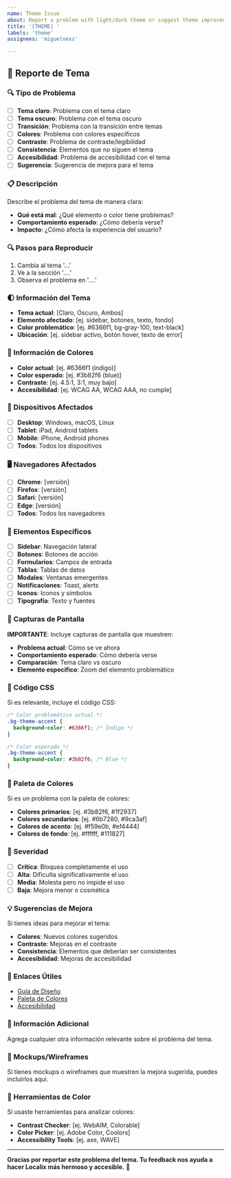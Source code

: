 ```yaml
---
name: Theme Issue
about: Report a problem with light/dark theme or suggest theme improvements
title: '[THEME] '
labels: 'theme'
assignees: 'miguelnexs'

---
```


## 🎨 Reporte de Tema

### 🔍 Tipo de Problema

- [ ] **Tema claro**: Problema con el tema claro
- [ ] **Tema oscuro**: Problema con el tema oscuro
- [ ] **Transición**: Problema con la transición entre temas
- [ ] **Colores**: Problema con colores específicos
- [ ] **Contraste**: Problema de contraste/legibilidad
- [ ] **Consistencia**: Elementos que no siguen el tema
- [ ] **Accesibilidad**: Problema de accesibilidad con el tema
- [ ] **Sugerencia**: Sugerencia de mejora para el tema

### 📋 Descripción

Describe el problema del tema de manera clara:

- **Qué está mal**: ¿Qué elemento o color tiene problemas?
- **Comportamiento esperado**: ¿Cómo debería verse?
- **Impacto**: ¿Cómo afecta la experiencia del usuario?

### 🔍 Pasos para Reproducir

1. Cambia al tema '...'
2. Ve a la sección '....'
3. Observa el problema en '....'

### 🌓 Información del Tema

- **Tema actual**: [Claro, Oscuro, Ambos]
- **Elemento afectado**: [ej. sidebar, botones, texto, fondo]
- **Color problemático**: [ej. #6366f1, bg-gray-100, text-black]
- **Ubicación**: [ej. sidebar activo, botón hover, texto de error]

### 🎨 Información de Colores

- **Color actual**: [ej. #6366f1 (indigo)]
- **Color esperado**: [ej. #3b82f6 (blue)]
- **Contraste**: [ej. 4.5:1, 3:1, muy bajo]
- **Accesibilidad**: [ej. WCAG AA, WCAG AAA, no cumple]

### 📱 Dispositivos Afectados

- [ ] **Desktop**: Windows, macOS, Linux
- [ ] **Tablet**: iPad, Android tablets
- [ ] **Mobile**: iPhone, Android phones
- [ ] **Todos**: Todos los dispositivos

### 🖥️ Navegadores Afectados

- [ ] **Chrome**: [versión]
- [ ] **Firefox**: [versión]
- [ ] **Safari**: [versión]
- [ ] **Edge**: [versión]
- [ ] **Todos**: Todos los navegadores

### 🎯 Elementos Específicos

- [ ] **Sidebar**: Navegación lateral
- [ ] **Botones**: Botones de acción
- [ ] **Formularios**: Campos de entrada
- [ ] **Tablas**: Tablas de datos
- [ ] **Modales**: Ventanas emergentes
- [ ] **Notificaciones**: Toast, alerts
- [ ] **Iconos**: Iconos y símbolos
- [ ] **Tipografía**: Texto y fuentes

### 📸 Capturas de Pantalla

**IMPORTANTE**: Incluye capturas de pantalla que muestren:

- **Problema actual**: Cómo se ve ahora
- **Comportamiento esperado**: Cómo debería verse
- **Comparación**: Tema claro vs oscuro
- **Elemento específico**: Zoom del elemento problemático

### 🎨 Código CSS

Si es relevante, incluye el código CSS:

```css
/* Color problemático actual */
.bg-theme-accent {
  background-color: #6366f1; /* Indigo */
}

/* Color esperado */
.bg-theme-accent {
  background-color: #3b82f6; /* Blue */
}
```

### 🌈 Paleta de Colores

Si es un problema con la paleta de colores:

- **Colores primarios**: [ej. #3b82f6, #1f2937]
- **Colores secundarios**: [ej. #6b7280, #9ca3af]
- **Colores de acento**: [ej. #f59e0b, #ef4444]
- **Colores de fondo**: [ej. #ffffff, #111827]

### 🎯 Severidad

- [ ] **Crítica**: Bloquea completamente el uso
- [ ] **Alta**: Dificulta significativamente el uso
- [ ] **Media**: Molesta pero no impide el uso
- [ ] **Baja**: Mejora menor o cosmética

### 💡 Sugerencias de Mejora

Si tienes ideas para mejorar el tema:

- **Colores**: Nuevos colores sugeridos
- **Contraste**: Mejoras en el contraste
- **Consistencia**: Elementos que deberían ser consistentes
- **Accesibilidad**: Mejoras de accesibilidad

### 🔗 Enlaces Útiles

- [Guía de Diseño](https://github.com/miguelnexs/localix/wiki/design)
- [Paleta de Colores](https://github.com/miguelnexs/localix/wiki/colors)
- [Accesibilidad](https://github.com/miguelnexs/localix/wiki/accessibility)

### 📝 Información Adicional

Agrega cualquier otra información relevante sobre el problema del tema.

### 🎨 Mockups/Wireframes

Si tienes mockups o wireframes que muestren la mejora sugerida, puedes incluirlos aquí.

### 🌈 Herramientas de Color

Si usaste herramientas para analizar colores:

- **Contrast Checker**: [ej. WebAIM, Colorable]
- **Color Picker**: [ej. Adobe Color, Coolors]
- **Accessibility Tools**: [ej. axe, WAVE]

---

**Gracias por reportar este problema del tema. Tu feedback nos ayuda a hacer Localix más hermoso y accesible.** 🎨
